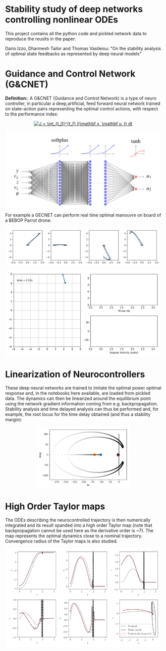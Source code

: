 # Stability study of deep networks controlling nonlinear ODEs
This project contains all the python code and pickled network data to reproduce the reuslts in the paper:

Dario Izzo, Dharmesh Tailor and Thomas Vasileiou: "On the stability analysis of optimal state feedbacks as represented by deep neural models"

# Guidance and Control Network (G&CNET)
**Definition:**: A G&CNET (Guidance and Control Network) is a type of neuro controller, in particular a deep,artificial, feed forward neural network trained on state-action pairs representing the optimal control actions, with respect to the performance index:
<p align="center">
<a href="https://www.codecogs.com/eqnedit.php?latex=J&space;=&space;\int_{t_0}^{t_f}&space;l(\mathbf&space;x,&space;\mathbf&space;u,&space;t)&space;dt" target="_blank"><img src="https://latex.codecogs.com/gif.latex?J&space;=&space;\int_{t_0}^{t_f}&space;l(\mathbf&space;x,&space;\mathbf&space;u,&space;t)&space;dt" title="J = \int_{t_0}^{t_f} l(\mathbf x, \mathbf u, t) dt" /></a>
</p>

<p align="center">
  <img align="middle" src="./assets/gecnet.png" alt="GECNET neurocontroller for the BEBOP drone" width="500" />
</p>

For example a GECNET can perform real time optimal manouvre on board of a BEBOP Parrot drone:

<p align="center">
  <img align="middle" src="./assets/trajs.png" alt="GECNET neurocontroller for the BEBOP drone" width="500" />
</p>

<p align="center">
  <img align="middle" src="./assets/quad_traj.gif" alt="GECNET controlling the BEBOP drone" width="500" />
</p>

# Linearization of Neurocontrollers
These deep neural networks are trained to imitate the optimal power optimal response and, in the notebooks here available, are loaded from pickled data. The dynamics can then be linearized around the equilibrium point using the network gradient information coming from e.g. backpropagation. Stability analysis and time delayed analysis can thus be performed and, for example, the root locus for the time delay obtained (and thus a stability margin):

<p align="center">
  <img align="middle" src="./assets/locusrootN_3_100.png" alt="Time delay for a GECNET controlling the BEBOP drone" width="300" />
</p>


# High Order Taylor maps
The ODEs describing the neurocontrolled trajectory is then numerically integrated and its result xpanded into a high order Taylor map (note that backpropagation cannot be used here as the derivative order is ~7). The map represents the optimal dynamics close to a nominal trajectory. Convergence radius of the Taylor maps is also studied.

<p align="center">
  <img align="middle" src="./assets/taylormodel.png" alt="Time delay for a GECNET controlling the BEBOP drone" width="500" />
</p>
